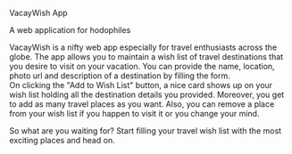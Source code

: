 VacayWish App

A web application for hodophiles

VacayWish is a nifty web app especially for travel enthusiasts across the globe.
The app allows you to maintain a wish list of travel destinations that you desire to visit on your vacation.
You can provide the name, location, photo url and description of a destination by filling the form.  
On clicking the "Add to Wish List" button, a nice card shows up on your wish list holding all the destination details you provided.
Moreover, you get to add as many travel places as you want.
Also, you can remove a place from your wish list if you happen to visit it or you change your mind.

So what are you waiting for? Start filling your travel wish list with the most exciting places and head on. 



